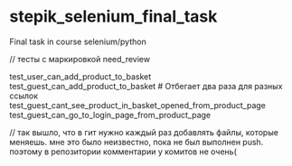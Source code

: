 # stepik_selenium_final_task
Final task in course selenium/python

// тесты с маркировкой need_review

test_user_can_add_product_to_basket
test_guest_can_add_product_to_basket       # Отбегает два раза для разных ссылок
test_guest_cant_see_product_in_basket_opened_from_product_page
test_guest_can_go_to_login_page_from_product_page

// так вышло, что в гит нужно каждый раз добавлять файлы, которые меняешь. 
мне это было неизвестно, пока не был выполнен push. поэтому в репозитории комментарии у комитов не очень(
